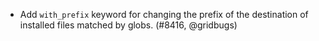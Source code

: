 - Add `with_prefix` keyword for changing the prefix of the destination of
  installed files matched by globs. (#8416, @gridbugs)
